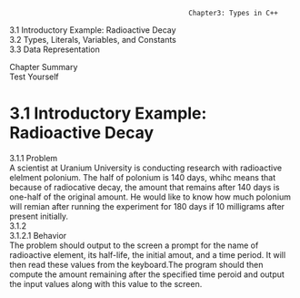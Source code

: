                                                 Chapter3: Types in C++
3.1 Introductory Example: Radioactive Decay </br>
3.2 Types, Literals, Variables, and Constants</br>
3.3 Data Representation</br>

Chapter Summary</br>
Test Yourself

# 3.1 Introductory Example: Radioactive Decay</br>
3.1.1  Problem</br>
A scientist at Uranium University is conducting research with radioactive elelment polonium. The half of polonium is 140 days, whihc means
that because of radiocative decay, the amount that remains after 140 days is one-half of the original amount. He would like to know how much polonium will remian after running the experiment for 180 days if 10 milligrams after present initially.</br>
3.1.2</br>
3.1.2.1 Behavior</br>
The problem should output to the screen a prompt for the name of radioactive element, its half-life, the initial amout, and a time period.
It will then read these values from the keyboard.The program should then compute the amount remaining after the specified time peroid and output the input values along with this value to the screen.</br>









